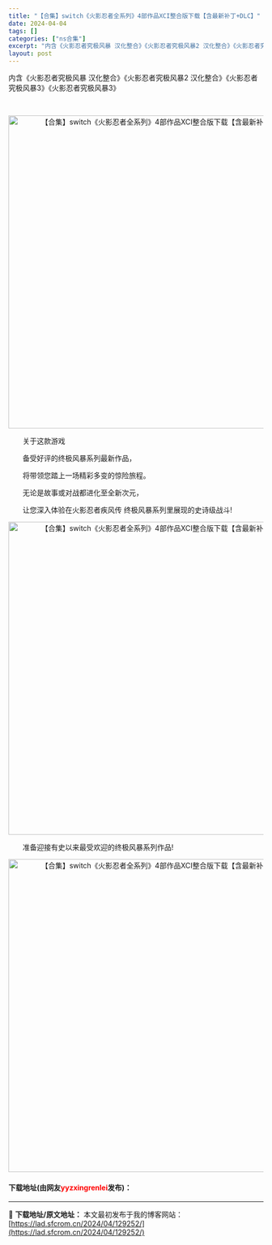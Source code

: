 ```yaml
---
title: "【合集】switch《火影忍者全系列》4部作品XCI整合版下载【含最新补丁+DLC】"
date: 2024-04-04
tags: []
categories: ["ns合集"]
excerpt: "内含《火影忍者究极风暴 汉化整合》《火影忍者究极风暴2 汉化整合》《火影忍者究极风暴3》《火影忍者究极风暴3》 &nbsp; 　　关于这款游戏 　　备受好评的终极风暴系列最新作品， 　　将带领您踏上一场精彩多变的惊险旅程。 　　无论是故事或对战都进化至全新次元， 　　让您深入体验在火影忍者疾风传 终&hellip;"
layout: post
---
```


 <p>内含《火影忍者究极风暴 汉化整合》《火影忍者究极风暴2 汉化整合》《火影忍者究极风暴3》《火影忍者究极风暴3》</p> <p style="text-align: center;">&nbsp;</p> <p align="center"><img align="" border="0" src="https://lad.sfcrom.cn/wp-content/uploads/2024/04/20240404_660ec1ccbc088.gif" width="617" alt="【合集】switch《火影忍者全系列》4部作品XCI整合版下载【含最新补丁+DLC】" /></p> <p>　　关于这款游戏</p> <p>　　备受好评的终极风暴系列最新作品，</p> <p>　　将带领您踏上一场精彩多变的惊险旅程。</p> <p>　　无论是故事或对战都进化至全新次元，</p> <p>　　让您深入体验在火影忍者疾风传 终极风暴系列里展现的史诗级战斗!</p> <p align="center"><img align="" border="0" src="https://lad.sfcrom.cn/wp-content/uploads/2024/04/20240404_660ec1e749d1b.gif" width="617" alt="【合集】switch《火影忍者全系列》4部作品XCI整合版下载【含最新补丁+DLC】" /></p> <p>　　准备迎接有史以来最受欢迎的终极风暴系列作品!</p> <p align="center"><img align="" border="0" src="https://lad.sfcrom.cn/wp-content/uploads/2024/04/20240404_660ec23248640.gif" width="617" alt="【合集】switch《火影忍者全系列》4部作品XCI整合版下载【含最新补丁+DLC】" /></p> <p><h4>下载地址(由网友<font color="red">yyzxingrenlei</font>发布)：</h4></p> 

---
📖 **下载地址/原文地址：** 本文最初发布于我的博客网站：[https://lad.sfcrom.cn/2024/04/129252/](https://lad.sfcrom.cn/2024/04/129252/)
